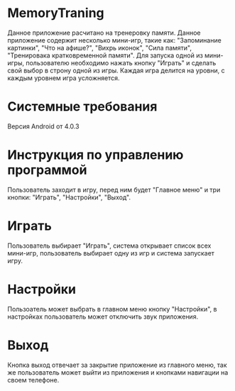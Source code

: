 # MemoryTraning
Данное приложение расчитано на тренеровку памяти.
Данное приложение содержит несколько мини-игр, такие как: "Запоминание картинки", "Что на афише?", "Вихрь иконок", "Сила памяти", "Тренировака кратковременной памяти".
Для запуска одной из мини-игры, пользователю необходимо нажать кнопку "Играть" и сделать свой выбор в строну одной из игры.
Каждая игра делится на уровни, с каждым уровнем игра усложняется.
# Системные требования
Версия Android от 4.0.3
# Инструкция по управлению программой
Пользователь заходит в игру, перед ним будет "Главное меню" и три кнопки: "Играть", "Настройки", "Выход".
# Играть
Пользователь выбирает "Играть", система открывает список всех мини-игр, пользователь выбирает одну из игр и система запускает игру.
# Настройки
Пользоатель может выбрать в главном меню кнопку "Настройки", в настройках пользователь может отключить звук приложения.
# Выход
Кнопка выход отвечает за закрытие приложение из главного меню, так же пользователь может выйти из приложения и кнопками навигации на своем телефоне.
